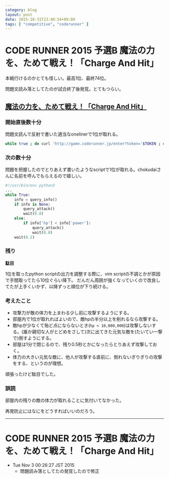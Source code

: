 ```yaml
---
category: blog
layout: post
date: 2015-10-31T23:40:54+09:00
tags: [ "competitive", "coderunner" ]
---
```


# CODE RUNNER 2015 予選B 魔法の力を、ためて戦え！「Charge And Hit」

本戦行けるのかとても怪しい。最高1位、最終74位。

問題文読み落としてたのが試合終了後発覚。とてもつらい。

<!-- more -->

## [魔法の力を、ためて戦え！「Charge And Hit」](https://coderunner.jp/problem-pb.html)

### 開始直後数十分

問題文読んで反射で書いた適当なonelinerで1位が取れる。

``` sh
while true ; do curl 'http://game.coderunner.jp/enter?token='$TOKEN ; echo ; sleep $[3+$RANDOM%2+$RANDOM%3] ; done
```

### 次の数十分

問題を把握したのでとりあえず書いたようなscriptで1位が取れる。chokudaiさんに名前を呼んでもらえるので嬉しい。

``` python
#!/usr/bin/env python3
...
while True:
    info = query_info()
    if info is None:
        query_attack()
        wait(0.8)
    else:
        if info['hp'] < info['power']:
            query_attack()
            wait(0.8)
    wait(0.2)
```

### 残り

**駄目**

1位を取ったpython scriptの出力を調整する際に、vim scriptの不調とかが原因で手間取ってたら10位ぐらい降下。
だんだん周囲が強くなっていくので改良してたが上手くいかず、以降ずっと順位が下り続ける。


### 考えたこと

-   攻撃力が敵の体力を上まわる少し前に攻撃するようにする。
-   部屋内で1位が取れればよいので、敵hpの半分以上を削れるなら攻撃する。
-   敵hpが少なくて殆ど点にならないとき(`hp < 10,000,000`)は攻撃しないする。(誰か親切な人がとどめをさして)次に出てきた元気な敵を(たいてい一撃で)倒すようにする。
-   部屋は1分で閉じるので、残り$0.5$秒とかになったらとりあえず攻撃しておく。
-   体力の大きい元気な敵に、他人が攻撃する直前に、倒れないぎりぎりの攻撃をする、というのが理想。

頑張ったけど駄目でした。


### 誤読

部屋内の残りの敵の体力が取れることに気付いてなかった。

再発防止にはなにをどうすればいいのだろう。


---

# CODE RUNNER 2015 予選B 魔法の力を、ためて戦え！「Charge And Hit」

-   Tue Nov  3 00:26:27 JST 2015
    -   問題読み落としてたの発覚したので修正
